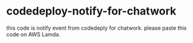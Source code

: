 # codedeploy-notify-for-chatwork

this code is notify event from codedeply for chatwork.
please paste this code on AWS Lamda.
